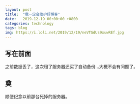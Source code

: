 ```yaml
---
layout: post
title:  "我一定会维护好博客"
date:   2019-12-19 00:00:00 +0800
categories: technology
tags: blog
img: https://i.loli.net/2019/12/19/neVTGdUs9xuwREf.jpg
---
```


## 写在前面


之前数据丢了，这次租了服务器还买了自动备份...大概不会有问题了。

## 奠

顺便纪念以前那台死掉的服务器。